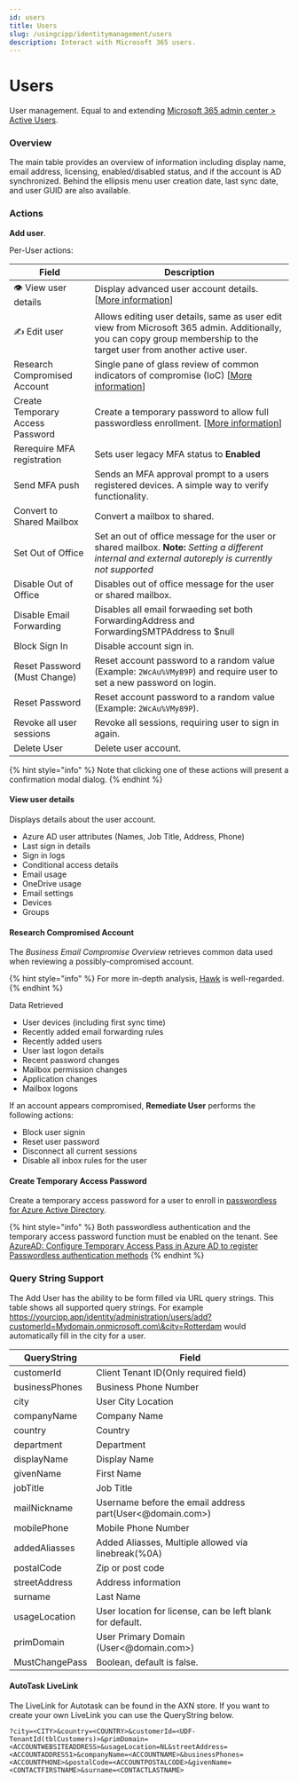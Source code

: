 ```yaml
---
id: users
title: Users
slug: /usingcipp/identitymanagement/users
description: Interact with Microsoft 365 users.
---
```


# Users

User management. Equal to and extending [Microsoft 365 admin center > Active Users](https://admin.microsoft.com/Adminportal/Home#/users).

### Overview

The main table provides an overview of information including display name, email address, licensing, enabled/disabled status, and if the account is AD synchronized. Behind the ellipsis menu user creation date, last sync date, and user GUID are also available.

### Actions

**Add user**.

Per-User actions:

| Field                            | Description                                                                                                                                                            |
| -------------------------------- | ---------------------------------------------------------------------------------------------------------------------------------------------------------------------- |
| 👁 View user details             | Display advanced user account details. \[[More information](users.md#view-user-details)]                                                                               |
| ✍️ Edit user                     | Allows editing user details, same as user edit view from Microsoft 365 admin. Additionally, you can copy group membership to the target user from another active user. |
| Research Compromised Account     | Single pane of glass review of common indicators of compromise (IoC) \[[More information](users.md#research-compromised-account)]                                      |
| Create Temporary Access Password | Create a temporary password to allow full passwordless enrollment. \[[More information](users.md#create-temporary-access-password)]                                    |
| Rerequire MFA registration       | Sets user legacy MFA status to **Enabled**                                                                                                                             |
| Send MFA push                    | Sends an MFA approval prompt to a users registered devices. A simple way to verify functionality.                                                                      |
| Convert to Shared Mailbox        | Convert a mailbox to shared.                                                                                                                                           |
| Set Out of Office                | Set an out of office message for the user or shared mailbox. **Note:** _Setting a different internal and external autoreply is currently not supported_                |
| Disable Out of Office            | Disables out of office message for the user or shared mailbox.                                                                                                         |
| Disable Email Forwarding         | Disables all email forwaeding set both ForwardingAddress and ForwardingSMTPAddress to $null                                                                            |
| Block Sign In                    | Disable account sign in.                                                                                                                                               |
| Reset Password (Must Change)     | Reset account password to a random value (Example: `2WcAu%VMy89P`) and require user to set a new password on login.                                                    |
| Reset Password                   | Reset account password to a random value (Example: `2WcAu%VMy89P`).                                                                                                    |
| Revoke all user sessions         | Revoke all sessions, requiring user to sign in again.                                                                                                                  |
| Delete User                      | Delete user account.                                                                                                                                                   |

{% hint style="info" %}
Note that clicking one of these actions will present a confirmation modal dialog.
{% endhint %}

#### View user details

Displays details about the user account.

* Azure AD user attributes (Names, Job Title, Address, Phone)
* Last sign in details
* Sign in logs
* Conditional access details
* Email usage
* OneDrive usage
* Email settings
* Devices
* Groups

#### Research Compromised Account

The _Business Email Compromise Overview_ retrieves common data used when reviewing a possibly-compromised account.

{% hint style="info" %}
For more in-depth analysis, [Hawk](https://cloudforensicator.com/) is well-regarded.
{% endhint %}

Data Retrieved

* User devices (including first sync time)
* Recently added email forwarding rules
* Recently added users
* User last logon details
* Recent password changes
* Mailbox permission changes
* Application changes
* Mailbox logons

If an account appears compromised, **Remediate User** performs the following actions:

* Block user signin
* Reset user password
* Disconnect all current sessions
* Disable all inbox rules for the user

#### Create Temporary Access Password

Create a temporary access password for a user to enroll in [passwordless for Azure Active Directory](https://docs.microsoft.com/en-us/azure/active-directory/authentication/concept-authentication-passwordless).

{% hint style="info" %}
Both passwordless authentication and the temporary access password function must be enabled on the tenant. See [AzureAD: Configure Temporary Access Pass in Azure AD to register Passwordless authentication methods](https://docs.microsoft.com/en-us/azure/active-directory/authentication/howto-authentication-temporary-access-pass)
{% endhint %}

### Query String Support

The Add User has the ability to be form filled via URL query strings. This table shows all supported query strings. For example https://yourcipp.app/identity/administration/users/add?customerId=Mydomain.onmicrosoft.com\&city=Rotterdam would automatically fill in the city for a user.

| QueryString    | Field                                                     |
| -------------- | --------------------------------------------------------- |
| customerId     | Client Tenant ID(Only required field)                     |
| businessPhones | Business Phone Number                                     |
| city           | User City Location                                        |
| companyName    | Company Name                                              |
| country        | Country                                                   |
| department     | Department                                                |
| displayName    | Display Name                                              |
| givenName      | First Name                                                |
| jobTitle       | Job Title                                                 |
| mailNickname   | Username before the email address part(User<@domain.com>) |
| mobilePhone    | Mobile Phone Number                                       |
| addedAliasses  | Added Aliasses, Multiple allowed via linebreak(%0A)       |
| postalCode     | Zip or post code                                          |
| streetAddress  | Address information                                       |
| surname        | Last Name                                                 |
| usageLocation  | User location for license, can be left blank for default. |
| primDomain     | User Primary Domain (User<@domain.com>)                   |
| MustChangePass | Boolean, default is false.                                |

#### AutoTask LiveLink

The LiveLink for Autotask can be found in the AXN store. If you want to create your own LiveLink you can use the QueryString below.

```
?city=<CITY>&country=<COUNTRY>&customerId=<UDF-TenantId(tblCustomers)>&primDomain=<ACCOUNTWEBSITEADDRESS>&usageLocation=NL&streetAddress=<ACCOUNTADDRESS1>&companyName=<ACCOUNTNAME>&businessPhones=<ACCOUNTPHONE>&postalCode=<ACCOUNTPOSTALCODE>&givenName=<CONTACTFIRSTNAME>&surname=<CONTACTLASTNAME>
```

###
